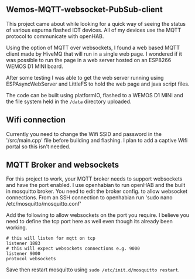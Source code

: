﻿## Wemos-MQTT-websocket-PubSub-client
 
 This project came about while looking for a quick way of seeing the status of various espurna flashed IOT devices. All of my devices use the MQTT protocol to communicate with openHAB.
 
 Using the option of MQTT over websockets, I found a web based MQTT client made by HiveMQ that will run in a single web page. I wondered if it was possible to run the page in a web server hosted on an ESP8266 WEMOS D1 MINI board.
 
 After some testing I was able to get the web server running using ESPAsyncWebServer and LittleFS to hold the web page and java script files.
 
 The code can be built using platformIO, flashed to a WEMOS D1 MINI and the file system held in the `/data` directory uploaded.
 
 ## Wifi connection
 
 Currently you need to change the Wifi SSID and password in the '/src/main.cpp' file before building and flashing. I plan to add a captive Wifi portal so this isn't needed.
 
 ## MQTT Broker and websockets

For this project to work, your MQTT broker needs to support websockets and have the port enabled. I use openhabian to run openHAB and the built in mosquitto broker. You need to edit the broker config. to allow websocket connections. From an SSH connection to openhabian run 'sudo nano /etc/mosquitto/mosquitto.conf' 

Add the following to allow websockets on the port you require. I believe you need to define the tcp port here as well even though its already been working.
```
# this will listen for mqtt on tcp
listener 1883
# this will expect websockets connections e.g. 9000
listener 9000
protocol websockets
```

Save then restart mosquitto using `sudo /etc/init.d/mosquitto restart`. 
